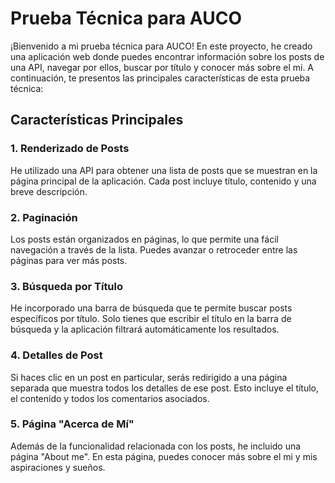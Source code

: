 # Prueba Técnica para AUCO

¡Bienvenido a mi prueba técnica para AUCO! En este proyecto, he creado una aplicación web donde puedes encontrar información sobre los posts de una API, navegar por ellos, buscar por título y conocer más sobre el mi. A continuación, te presentos las principales características de esta prueba técnica:

## Características Principales

### 1. Renderizado de Posts

He utilizado una API para obtener una lista de posts que se muestran en la página principal de la aplicación. Cada post incluye título, contenido y una breve descripción.

### 2. Paginación

Los posts están organizados en páginas, lo que permite una fácil navegación a través de la lista. Puedes avanzar o retroceder entre las páginas para ver más posts.

### 3. Búsqueda por Título

He incorporado una barra de búsqueda que te permite buscar posts específicos por título. Solo tienes que escribir el título en la barra de búsqueda y la aplicación filtrará automáticamente los resultados.

### 4. Detalles de Post

Si haces clic en un post en particular, serás redirigido a una página separada que muestra todos los detalles de ese post. Esto incluye el título, el contenido y todos los comentarios asociados.

### 5. Página "Acerca de Mí"

Además de la funcionalidad relacionada con los posts, he incluido una página "About me". En esta página, puedes conocer más sobre el mi y mis aspiraciones y sueños.

